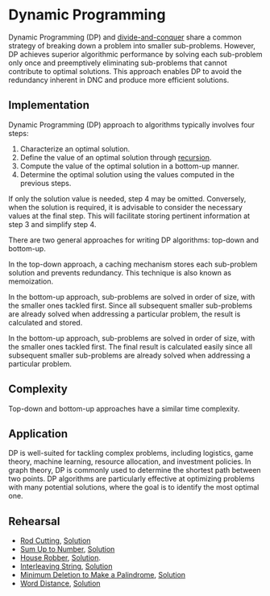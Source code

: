# Dynamic Programming

Dynamic Programming (DP) and [divide-and-conquer](../dnc) share a common strategy of breaking down a problem into smaller sub-problems. However, DP achieves superior algorithmic performance by solving each sub-problem only once and preemptively eliminating sub-problems that cannot contribute to optimal solutions. This approach enables DP to avoid the redundancy inherent in DNC and produce more efficient solutions.

## Implementation

Dynamic Programming (DP) approach to algorithms typically involves four steps:

1. Characterize an optimal solution.
2. Define the value of an optimal solution through [recursion](../recursion).
3. Compute the value of the optimal solution in a bottom-up manner.
4. Determine the optimal solution using the values computed in the previous steps.

If only the solution value is needed, step 4 may be omitted. Conversely, when the solution is required, it is advisable to consider the necessary values at the final step. This will facilitate storing pertinent information at step 3 and simplify step 4.

There are two general approaches for writing DP algorithms: top-down and bottom-up.

In the top-down approach, a caching mechanism stores each sub-problem solution and prevents redundancy. This technique is also known as memoization.

In the bottom-up approach, sub-problems are solved in order of size, with the smaller ones tackled first. Since all subsequent smaller sub-problems are already solved when addressing a particular problem, the result is calculated and stored.

In the bottom-up approach, sub-problems are solved in order of size, with the smaller ones tackled first. The final result is calculated easily since all subsequent smaller sub-problems are already solved when addressing a particular problem.

## Complexity

Top-down and bottom-up approaches have a similar time complexity.

## Application

DP is well-suited for tackling complex problems, including logistics, game theory, machine learning, resource allocation, and investment policies. In graph theory, DP is commonly used to determine the shortest path between two points. DP algorithms are particularly effective at optimizing problems with many potential solutions, where the goal is to identify the most optimal one.

## Rehearsal

* [Rod Cutting](./rod_cutting_test.go), [Solution](./rod_cutting.go)
* [Sum Up to Number](./sum_up_to_integer_test.go), [Solution](./sum_up_to_integer.go)
* [House Robber](./house_robber_test.go), [Solution](./house_robber.go).
* [Interleaving String](./interleaving_string_test.go), [Solution](./interleaving_string.go)
* [Minimum Deletion to Make a Palindrome](./minimum_deletion_to_make_palindrome_test.go), [Solution](./minimum_deletion_to_make_palindrome.go)
* [Word Distance](./word_distance_test.go), [Solution](./word_distance.go.go)
